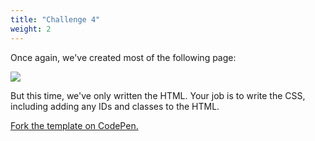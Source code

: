 ```yaml
---
title: "Challenge 4"
weight: 2
---
```


Once again, we've created most of the following page:

![](../../images/css_challenge_4.png)

But this time, we've only written the HTML.
Your job is to write the CSS, including adding any IDs and classes to the HTML.

[Fork the template on CodePen.](https://codepen.io/shecodesaus/pen/xxPMXqX)
